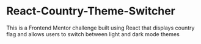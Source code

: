 # React-Country-Theme-Switcher
This is a Frontend Mentor challenge built using React that displays country flag and allows users to switch between light and dark mode themes
